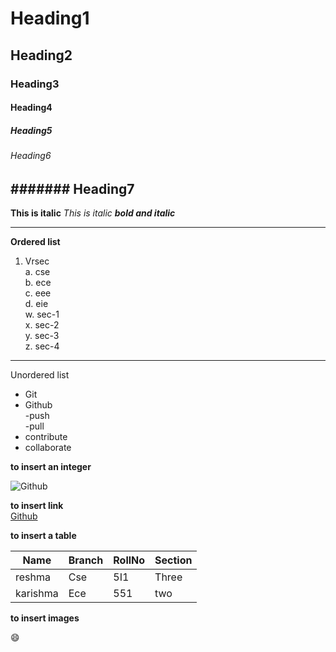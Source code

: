 # Heading1
## Heading2
### Heading3
#### Heading4
##### Heading5
###### Heading6
####### Heading7
------------------------------------------------------------------------------------------------------------

**This is italic**
*This is italic*
***bold and italic***


-------------------------------------------------------------------------------------------------------------
**Ordered list**

1. Vrsec   
 a. cse   
 b. ece   
 c. eee   
 d. eie    
  w. sec-1   
  x. sec-2   
  y. sec-3   
  z. sec-4  
  
  ------------------------------------------------------------------------------------------------------------     
  Unordered list
  * Git   
  * Github   
   -push    
   -pull             
  * contribute     
  * collaborate        

**to insert an integer**

![Github](https://sciencenode.org/img_2018/2018-07-23/climate-change-2063240_960_720.jpg)

**to insert link**    
[Github](https://www.google.com/url?sa=i&url=https%3A%2F%2Fsciencenode.org%2Ffeature%2FWorried%2520about%2520climate%2520change.php&psig=AOvVaw10X_K_8SxSwdwXqui97Bjx&ust=1613896174684000&source=images&cd=vfe&ved=0CAIQjRxqFwoTCKif8POF-O4CFQAAAAAdAAAAABAD)   


**to insert a table**

|Name|Branch|RollNo|Section|     
|------|-----|-----|-----| 
|reshma|Cse|5I1|Three|
|karishma|Ece|551|two|   

**to insert images**

:smile:  
